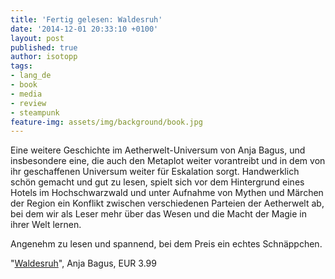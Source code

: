 ```yaml
---
title: 'Fertig gelesen: Waldesruh'
date: '2014-12-01 20:33:10 +0100'
layout: post
published: true
author: isotopp
tags:
- lang_de
- book
- media
- review
- steampunk
feature-img: assets/img/background/book.jpg
---
```

Eine weitere Geschichte im Aetherwelt-Universum von Anja Bagus, und insbesondere eine, die auch den Metaplot weiter vorantreibt und in dem von ihr geschaffenen Universum weiter für Eskalation sorgt. Handwerklich schön gemacht und gut zu lesen, spielt sich vor dem Hintergrund eines Hotels im Hochschwarzwald und unter Aufnahme von Mythen und Märchen der Region ein Konflikt zwischen verschiedenen Parteien der Aetherwelt ab, bei dem wir als Leser mehr über das Wesen und die Macht der Magie in ihrer Welt lernen.

Angenehm zu lesen und spannend, bei dem Preis ein echtes Schnäppchen.

"[Waldesruh](https://www.amazon.de/Waldesruh-Ein-Aetherwelt-Roman-Anja-Bagus-ebook/dp/B00O0QU8ES)", Anja Bagus, EUR 3.99
